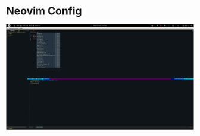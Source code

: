 # Neovim Config
<img src="https://raw.githubusercontent.com/discover02/neovim-config/master/scr.png"></img>
